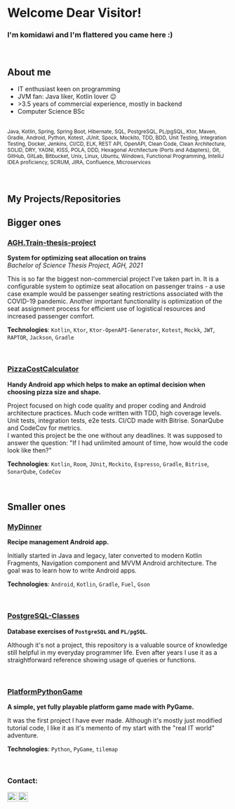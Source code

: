 # Welcome Dear Visitor! 

### I'm komidawi and I'm flattered you came here :)

<br />

## About me

* IT enthusiast keen on programming
* JVM fan: Java liker, Kotlin lover 😉
* \>3.5 years of commercial experience, mostly in backend
* Computer Science BSc

<br />
<sub>Java, Kotlin, Spring, Spring Boot, Hibernate, SQL, PostgreSQL, PL/pgSQL, Ktor, Maven, Gradle, Android, Python, Kotest, JUnit, Spock, Mockito, TDD, BDD, Unit Testing, Integration Testing, Docker, Jenkins, CI/CD, ELK, REST API, OpenAPI, Clean Code, Clean Architecture, SOLID, DRY, YAGNI, KISS, POLA, DDD, Hexagonal Architecture (Ports and Adapters), Git, GitHub, GitLab, Bitbucket, Unix, Linux, Ubuntu, Windows, Functional Programming, IntelliJ IDEA proficiency, SCRUM, JIRA, Confluence, Microservices</sub>
<br />

<br />
<br />

## My Projects/Repositories

## Bigger ones

### [AGH.Train-thesis-project](https://gitlab.com/komidawi/Agh-Train)

__System for optimizing seat allocation on trains__<br />
_Bachelor of Science Thesis Project, AGH, 2021_

This is so far the biggest non-commercial project I've taken part in. It is a configurable system to optimize seat allocation on passenger trains - a use case example would be passenger seating restrictions associated with the COVID-19 pandemic. Another important functionality is optimization of the seat assignment process for efficient use of logistical resources and increased passenger comfort.<br />

__Technologies__: `Kotlin`, `Ktor`, `Ktor-OpenAPI-Generator`, `Kotest`, `Mockk`, `JWT`, `RAPTOR`, `Jackson`, `Gradle`

<br />

### [PizzaCostCalculator](https://github.com/komidawi/PizzaCostCalculator)
__Handy Android app which helps to make an optimal decision when choosing pizza size and shape.__<br />

Project focused on high code quality and proper coding and Android architecture practices. Much code written with TDD, high coverage levels. Unit tests, integration tests, e2e tests. CI/CD made with Bitrise. SonarQube and CodeCov for metrics.<br />
I wanted this project be the one without any deadlines. It was supposed to answer the question: "If I had unlimited amount of time, how would the code look like then?"<br />

**Technologies**: `Kotlin`, `Room`, `JUnit`, `Mockito`, `Espresso`, `Gradle`, `Bitrise`, `SonarQube`, `CodeCov`

<br />

## Smaller ones
### [MyDinner](https://github.com/komidawi/My-Dinner)
__Recipe management Android app.__ <br />

Initially started in Java and legacy, later converted to modern Kotlin Fragments, Navigation component and MVVM Android architecture. The goal was to learn how to write Android apps.<br />

**Technologies**: `Android`, `Kotlin`, `Gradle`, `Fuel`, `Gson`

<br />

### [PostgreSQL-Classes](https://github.com/komidawi/PostgreSQL-Classes)
__Database exercises of `PostgreSQL` and `PL/pgSQL`__. <br /> 

Although it's not a project, this repository is a valuable source of knowledge still helpful in my everyday programmer life. Even after years I use it as a straightforward reference showing usage of queries or functions.

<br />

### [PlatformPythonGame](https://github.com/komidawi/Platform-Python-Game)
__A simple, yet fully playable platform game made with PyGame.__ <br />

It was the first project I have ever made. Although it's mostly just modified tutorial code, I like it as it's memento of my start with the "real IT world" adventure.<br />

**Technologies**: `Python`, `PyGame`, `tilemap`

<br />

### Contact:
[<img align="left" alt="komidawi | GMail" width="22px" src="https://cdn.jsdelivr.net/npm/simple-icons@v3/icons/gmail.svg" />][gmail]
[<img align="left" alt="komidawi | LinkedIn" width="22px" src="https://cdn.jsdelivr.net/npm/simple-icons@v3/icons/linkedin.svg" />][linkedin]<br />

[linkedin]: https://www.linkedin.com/in/dawidkomisarczuk/
[gmail]: mailto:komidawi@gmail.com
